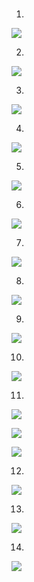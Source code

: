 #
1.
![](images/tbas-tutorial1/tutorial1.1.png)


2.
![](images/tbas-tutorial1/tutorial1.2.png)

3.
![](images/tbas-tutorial1/tutorial1.3.png)

4.
![](images/tbas-tutorial1/tutorial1.4.png)

5.
![](images/tbas-tutorial1/tutorial1.5.png)

6.
![](images/tbas-tutorial1/tutorial1.6.png)

7.
![](images/tbas-tutorial1/tutorial1.7.png)

8.
![](images/tbas-tutorial1/tutorial1.8.png)

9.
![](images/tbas-tutorial1/tutorial1.9.png)

10.
![](images/tbas-tutorial1/tutorial1.10.png)

11.
![](images/tbas-tutorial1/tutorial1.11.png)


![](images/tbas-tutorial1/tutorial1.11.1.png)



![](images/tbas-tutorial1/tutorial1.11.2.png)

12.
![](images/tbas-tutorial1/tutorial1.12.png)

13.
![](images/tbas-tutorial1/tutorial1.13.png)

14.
![](images/tbas-tutorial1/tutorial1.14.png)